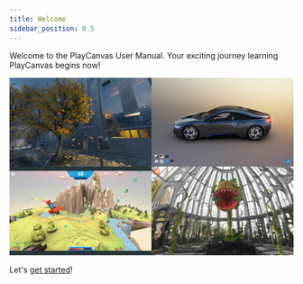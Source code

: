 ```yaml
---
title: Welcome
sidebar_position: 0.5
---
```


Welcome to the PlayCanvas User Manual. Your exciting journey learning PlayCanvas begins now!

![PlayCanvas Demos](/img/user-manual/playcanvas-demos.webp)

Let's [get started](getting-started)!
